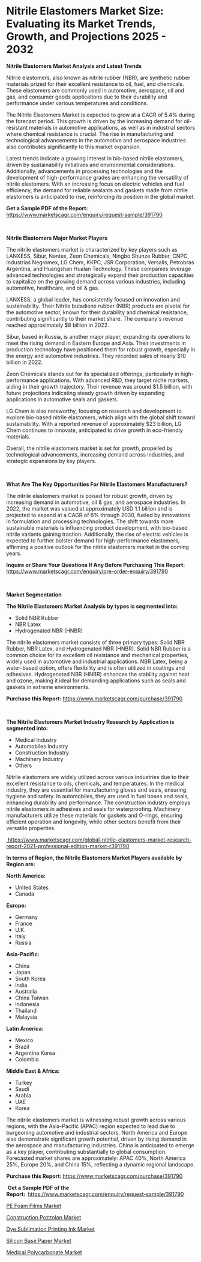 <p><h1>Nitrile Elastomers Market Size: Evaluating its Market Trends, Growth, and Projections 2025 - 2032</h1></p><p><strong>Nitrile Elastomers Market Analysis and Latest Trends</strong></p>
<p><p>Nitrile elastomers, also known as nitrile rubber (NBR), are synthetic rubber materials prized for their excellent resistance to oil, fuel, and chemicals. These elastomers are commonly used in automotive, aerospace, oil and gas, and consumer goods applications due to their durability and performance under various temperatures and conditions. </p><p>The Nitrile Elastomers Market is expected to grow at a CAGR of 5.4% during the forecast period. This growth is driven by the increasing demand for oil-resistant materials in automotive applications, as well as in industrial sectors where chemical resistance is crucial. The rise in manufacturing and technological advancements in the automotive and aerospace industries also contributes significantly to this market expansion.</p><p>Latest trends indicate a growing interest in bio-based nitrile elastomers, driven by sustainability initiatives and environmental considerations. Additionally, advancements in processing technologies and the development of high-performance grades are enhancing the versatility of nitrile elastomers. With an increasing focus on electric vehicles and fuel efficiency, the demand for reliable sealants and gaskets made from nitrile elastomers is anticipated to rise, reinforcing its position in the global market.</p></p>
<p><strong>Get a Sample PDF of the Report:&nbsp;</strong> <a href="https://www.marketscagr.com/enquiry/request-sample/391790?utm_campaign=1868&utm_medium=2&utm_source=Github&utm_content=ia&utm_term=29032025&utm_id=nitrile-elastomers">https://www.marketscagr.com/enquiry/request-sample/391790</a></p>
<p>&nbsp;</p>
<p><strong>Nitrile Elastomers Major Market Players</strong></p>
<p><p>The nitrile elastomers market is characterized by key players such as LANXESS, Sibur, Nantex, Zeon Chemicals, Ningbo Shunze Rubber, CNPC, Industrias Negromex, LG Chem, KKPC, JSR Corporation, Versalis, Petrobras Argentina, and Huangshan Hualan Technology. These companies leverage advanced technologies and strategically expand their production capacities to capitalize on the growing demand across various industries, including automotive, healthcare, and oil & gas.</p><p>LANXESS, a global leader, has consistently focused on innovation and sustainability. Their Nitrile butadiene rubber (NBR) products are pivotal for the automotive sector, known for their durability and chemical resistance, contributing significantly to their market share. The company's revenue reached approximately $8 billion in 2022.</p><p>Sibur, based in Russia, is another major player, expanding its operations to meet the rising demand in Eastern Europe and Asia. Their investments in production technology have positioned them for robust growth, especially in the energy and automotive industries. They recorded sales of nearly $10 billion in 2022.</p><p>Zeon Chemicals stands out for its specialized offerings, particularly in high-performance applications. With advanced R&D, they target niche markets, aiding in their growth trajectory. Their revenue was around $1.5 billion, with future projections indicating steady growth driven by expanding applications in automotive seals and gaskets.</p><p>LG Chem is also noteworthy, focusing on research and development to explore bio-based nitrile elastomers, which align with the global shift toward sustainability. With a reported revenue of approximately $23 billion, LG Chem continues to innovate, anticipated to drive growth in eco-friendly materials.</p><p>Overall, the nitrile elastomers market is set for growth, propelled by technological advancements, increasing demand across industries, and strategic expansions by key players.</p></p>
<p>&nbsp;</p>
<p><strong>What Are The Key Opportunities For Nitrile Elastomers Manufacturers?</strong></p>
<p><p>The nitrile elastomers market is poised for robust growth, driven by increasing demand in automotive, oil & gas, and aerospace industries. In 2022, the market was valued at approximately USD 1.1 billion and is projected to expand at a CAGR of 6% through 2030, fueled by innovations in formulation and processing technologies. The shift towards more sustainable materials is influencing product development, with bio-based nitrile variants gaining traction. Additionally, the rise of electric vehicles is expected to further bolster demand for high-performance elastomers, affirming a positive outlook for the nitrile elastomers market in the coming years.</p></p>
<p><strong>Inquire or Share Your Questions If Any Before Purchasing This Report:</strong> <a href="https://www.marketscagr.com/enquiry/pre-order-enquiry/391790?utm_campaign=1868&utm_medium=2&utm_source=Github&utm_content=ia&utm_term=29032025&utm_id=nitrile-elastomers">https://www.marketscagr.com/enquiry/pre-order-enquiry/391790</a></p>
<p>&nbsp;</p>
<p><strong>Market Segmentation</strong></p>
<p><strong>The Nitrile Elastomers Market Analysis by types is segmented into:</strong></p>
<p><ul><li>Solid NBR Rubber</li><li>NBR Latex</li><li>Hydrogenated NBR (HNBR)</li></ul></p>
<p><p>The nitrile elastomers market consists of three primary types: Solid NBR Rubber, NBR Latex, and Hydrogenated NBR (HNBR). Solid NBR Rubber is a common choice for its excellent oil resistance and mechanical properties, widely used in automotive and industrial applications. NBR Latex, being a water-based option, offers flexibility and is often utilized in coatings and adhesives. Hydrogenated NBR (HNBR) enhances the stability against heat and ozone, making it ideal for demanding applications such as seals and gaskets in extreme environments.</p></p>
<p><strong>Purchase this Report:&nbsp;</strong><a href="https://www.marketscagr.com/purchase/391790?utm_campaign=1868&utm_medium=2&utm_source=Github&utm_content=ia&utm_term=29032025&utm_id=nitrile-elastomers">https://www.marketscagr.com/purchase/391790</a></p>
<p>&nbsp;</p>
<p><strong>The Nitrile Elastomers Market Industry Research by Application is segmented into:</strong></p>
<p><ul><li>Medical Industry</li><li>Automobiles Industry</li><li>Construction Industry</li><li>Machinery Industry</li><li>Others</li></ul></p>
<p><p>Nitrile elastomers are widely utilized across various industries due to their excellent resistance to oils, chemicals, and temperatures. In the medical industry, they are essential for manufacturing gloves and seals, ensuring hygiene and safety. In automobiles, they are used in fuel hoses and seals, enhancing durability and performance. The construction industry employs nitrile elastomers in adhesives and seals for waterproofing. Machinery manufacturers utilize these materials for gaskets and O-rings, ensuring efficient operation and longevity, while other sectors benefit from their versatile properties.</p></p>
<p><a href="https://www.marketscagr.com/global-nitrile-elastomers-market-research-report-2021-professional-edition-market-r391790?utm_campaign=1868&utm_medium=2&utm_source=Github&utm_content=ia&utm_term=29032025&utm_id=nitrile-elastomers">&nbsp;https://www.marketscagr.com/global-nitrile-elastomers-market-research-report-2021-professional-edition-market-r391790</a></p>
<p><strong>In terms of Region, the Nitrile Elastomers Market Players available by Region are:</strong></p>
<p>
    <p> <strong> North America: </strong>
        <ul>
            <li>United States</li>
            <li>Canada</li>
        </ul>
        </p> 
    <p> <strong> Europe: </strong>
        <ul>
            <li>Germany</li>
            <li>France</li>
            <li>U.K.</li>
            <li>Italy</li>
            <li>Russia</li>
        </ul>
        </p> 
    <p> <strong> Asia-Pacific: </strong>
        <ul>
            <li>China</li>
            <li>Japan</li>
            <li>South Korea</li>
            <li>India</li>
            <li>Australia</li>
            <li>China Taiwan</li>
            <li>Indonesia</li>
            <li>Thailand</li>
            <li>Malaysia</li>
        </ul>
        </p> 
    <p> <strong> Latin America: </strong>
        <ul>
            <li>Mexico</li>
            <li>Brazil</li>
            <li>Argentina Korea</li>
            <li>Colombia</li>
        </ul>
        </p> 
    <p> <strong> Middle East & Africa: </strong>
        <ul>
            <li>Turkey</li>
            <li>Saudi</li>
            <li>Arabia</li>
            <li>UAE</li>
            <li>Korea</li>
        </ul>
    </p>
    </p>
<p><p>The nitrile elastomers market is witnessing robust growth across various regions, with the Asia-Pacific (APAC) region expected to lead due to burgeoning automotive and industrial sectors. North America and Europe also demonstrate significant growth potential, driven by rising demand in the aerospace and manufacturing industries. China is anticipated to emerge as a key player, contributing substantially to global consumption. Forecasted market shares are approximately: APAC 40%, North America 25%, Europe 20%, and China 15%, reflecting a dynamic regional landscape.</p></p>
<p><strong>Purchase this Report: </strong><a href="https://www.marketscagr.com/purchase/391790?utm_campaign=1868&utm_medium=2&utm_source=Github&utm_content=ia&utm_term=29032025&utm_id=nitrile-elastomers">https://www.marketscagr.com/purchase/391790</a></p>
<p>&nbsp;<strong>Get a Sample PDF of the Report:&nbsp;&nbsp;</strong><a href="https://www.marketscagr.com/enquiry/request-sample/391790?utm_campaign=1868&utm_medium=2&utm_source=Github&utm_content=ia&utm_term=29032025&utm_id=nitrile-elastomers">https://www.marketscagr.com/enquiry/request-sample/391790</a></p>
<p><strong></strong></p>
<p><p><a href="https://github.com/Krish2023na/Market-Research-Report-List-7/blob/main/pe-foam-films-market.md?utm_campaign=1868&utm_medium=2&utm_source=Github&utm_content=ia&utm_term=29032025&utm_id=nitrile-elastomers">PE Foam Films Market</a></p><p><a href="https://github.com/knazsdadeyvw/Market-Research-Report-List-1/blob/main/construction-pozzolan-market.md?utm_campaign=1868&utm_medium=2&utm_source=Github&utm_content=ia&utm_term=29032025&utm_id=nitrile-elastomers">Construction Pozzolan Market</a></p><p><a href="https://github.com/goliareanoyh/Market-Research-Report-List-1/blob/main/dye-sublimation-printing-ink-market.md?utm_campaign=1868&utm_medium=2&utm_source=Github&utm_content=ia&utm_term=29032025&utm_id=nitrile-elastomers">Dye Sublimation Printing Ink Market</a></p><p><a href="https://github.com/RickHolmes3/Market-Research-Report-List-7/blob/main/silicon-base-paper-market.md?utm_campaign=1868&utm_medium=2&utm_source=Github&utm_content=ia&utm_term=29032025&utm_id=nitrile-elastomers">Silicon Base Paper Market</a></p><p><a href="https://github.com/aarenlazosw3/Market-Research-Report-List-1/blob/main/medical-polycarbonate-market.md?utm_campaign=1868&utm_medium=2&utm_source=Github&utm_content=ia&utm_term=29032025&utm_id=nitrile-elastomers">Medical Polycarbonate Market</a></p></p>
